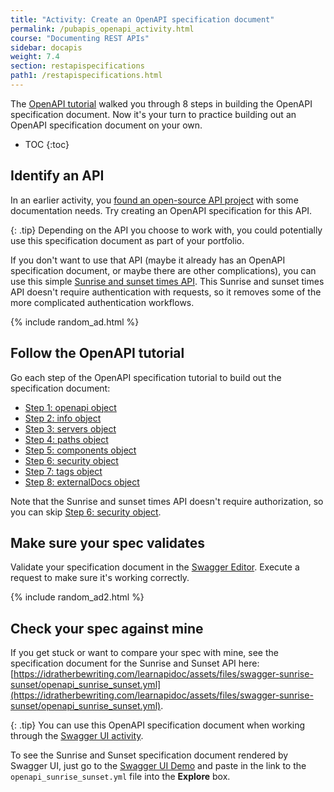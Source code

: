 ```yaml
---
title: "Activity: Create an OpenAPI specification document"
permalink: /pubapis_openapi_activity.html
course: "Documenting REST APIs"
sidebar: docapis
weight: 7.4
section: restapispecifications
path1: /restapispecifications.html
---
```


The [OpenAPI tutorial](pubapis_openapi_tutorial_overview.html) walked you through 8 steps in building the OpenAPI specification document. Now it's your turn to practice building out an OpenAPI specification document on your own.

* TOC
{:toc}

## Identify an API

In an earlier activity, you [found an open-source API project](docapis_find_open_source_project.html) with some documentation needs. Try creating an OpenAPI specification for this API.

{: .tip}
Depending on the API you choose to work with, you could potentially use this specification document as part of your portfolio.

If you don't want to use that API (maybe it already has an OpenAPI specification document, or maybe there are other complications), you can use this simple [Sunrise and sunset times API](https://sunrise-sunset.org/api). This Sunrise and sunset times API doesn't require authentication with requests, so it removes some of the more complicated authentication workflows.

{% include random_ad.html %}

## Follow the OpenAPI tutorial

Go each step of the OpenAPI specification tutorial to build out the specification document:

* [Step 1: openapi object](pubapis_openapi_step1_openapi_object.html)
* [Step 2: info object](pubapis_openapi_step2_info_object.html)
* [Step 3: servers object](pubapis_openapi_step3_servers_object.html)
* [Step 4: paths object](pubapis_openapi_step4_paths_object.html)
* [Step 5: components object](pubapis_openapi_step5_components_object.html)
* [Step 6: security object](pubapis_openapi_step6_security_object.html)
* [Step 7: tags object](pubapis_openapi_step7_tags_object.html)
* [Step 8: externalDocs object](pubapis_openapi_step8_externaldocs_object.html)

Note that the Sunrise and sunset times API doesn't require authorization, so you can skip [Step 6: security object](pubapis_openapi_step6_security_object.html).

## Make sure your spec validates

Validate your specification document in the [Swagger Editor](https://swagger.io/swagger-editor/). Execute a request to make sure it's working correctly.

{% include random_ad2.html %}

## Check your spec against mine

If you get stuck or want to compare your spec with mine, see the specification document for the Sunrise and Sunset API here:  [https://idratherbewriting.com/learnapidoc/assets/files/swagger-sunrise-sunset/openapi_sunrise_sunset.yml](https://idratherbewriting.com/learnapidoc/assets/files/swagger-sunrise-sunset/openapi_sunrise_sunset.yml).

{: .tip}
You can use this OpenAPI specification document when working through the [Swagger UI activity](pubapis_swaggerui.html#create_swaggerui).

To see the Sunrise and Sunset specification document rendered by Swagger UI, just go to the [Swagger UI Demo](https://idratherbewriting.com/learnapidoc/assets/files/swagger/) and paste in the link to the `openapi_sunrise_sunset.yml` file into the **Explore** box.

